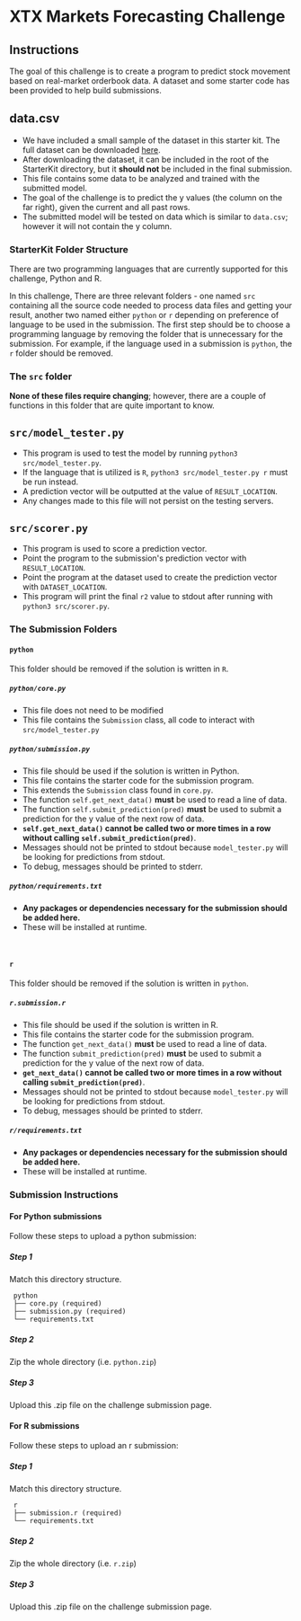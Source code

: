 # XTX Markets Forecasting Challenge

## Instructions

The goal of this challenge is to create a program to predict stock movement based on real-market orderbook data. A dataset and some starter code has been provided to help build submissions.

## data.csv
* We have included a small sample of the dataset in this starter kit. The full dataset can be downloaded [here](https://www.google.com/search?rlz=1C5CHFA_enUS835US836&ei=FcHiXPuEOsTO5gLG-ayYBw&q=insert+file+download+link+here&oq=insert+file+download+link+here&gs_l=psy-ab.3...4342.5057..5172...0.0..0.130.481.3j2......0....1..gws-wiz.......0i71j35i39.wmmOJos0Zbs).
* After downloading the dataset, it can be included in the root of the StarterKit directory, but it **should not** be included in the final submission.
* This file contains some data to be analyzed and trained with the submitted model. 
* The goal of the challenge is to predict the y values (the column on the far right), given the current and all past rows. 
* The submitted model will be tested on data which is similar to `data.csv`; however it will not contain the y column.

### StarterKit Folder Structure

There are two programming languages that are currently supported for this challenge, Python and R.

In this challenge, There are three relevant folders - one named `src` containing all the source code needed to process data 
files and getting your result, another two named either `python` or `r` depending on preference of language to be used in the 
submission. The first step should be to choose a programming language by removing the folder that is unnecessary for the 
submission. For example, if the language used in a submission is `python`, the `r` folder should be removed.

### The `src` folder

**None of these files require changing**; however, there are a couple of functions in this folder that are quite important to know.

## `src/model_tester.py`
* This program is used to test the model by running `python3 src/model_tester.py`.
* If the language that is utilized is `R`, `python3 src/model_tester.py r` must be run instead.
* A prediction vector will be outputted at the value of `RESULT_LOCATION`.
* Any changes made to this file will not persist on the testing servers.

## `src/scorer.py`
* This program is used to score a prediction vector.
* Point the program to the submission's prediction vector with `RESULT_LOCATION`.
* Point the program at the dataset used to create the prediction vector with `DATASET_LOCATION`.
* This program will print the final `r2` value to stdout after running with `python3 src/scorer.py`.

### The Submission Folders

#### `python`

This folder should be removed if the solution is written in `R`.

##### `python/core.py`
* This file does not need to be modified
* This file contains the `Submission` class, all code to interact with `src/model_tester.py`

##### `python/submission.py`
* This file should be used if the solution is written in Python.
* This file contains the starter code for the submission program.
* This extends the `Submission` class found in `core.py`.
* The function `self.get_next_data()` **must** be used to read a line of data.
* The function `self.submit_prediction(pred)` **must** be used to submit a prediction for the y value of the next row of data.
* **`self.get_next_data()` cannot be called two or more times in a row without calling `self.submit_prediction(pred)`**.
* Messages should not be printed to stdout because `model_tester.py` will be looking for predictions from stdout.
* To debug, messages should be printed to stderr.

##### `python/requirements.txt`
* **Any packages or dependencies necessary for the submission should be added here.**
* These will be installed at runtime.

&nbsp;

#### `r`

This folder should be removed if the solution is written in `python`.

##### `r.submission.r`
* This file should be used if the solution is written in R.
* This file contains the starter code for the submission program.
* The function `get_next_data()` **must** be used to read a line of data.
* The function `submit_prediction(pred)` **must** be used to submit a prediction for the y value of the next row of data.
* **`get_next_data()` cannot be called two or more times in a row without calling `submit_prediction(pred)`**.
* Messages should not be printed to stdout because `model_tester.py` will be looking for predictions from stdout.
* To debug, messages should be printed to stderr.

##### `r/requirements.txt`
* **Any packages or dependencies necessary for the submission should be added here.**
* These will be installed at runtime.

### Submission Instructions

#### For Python submissions

Follow these steps to upload a python submission:

##### Step 1
Match this directory structure.

     python
     ├── core.py (required)
     ├── submission.py (required)
     └── requirements.txt

##### Step 2
Zip the whole directory (i.e. `python.zip`)

##### Step 3
Upload this .zip file on the challenge submission page.

#### For R submissions

Follow these steps to upload an r submission:

##### Step 1
Match this directory structure.

     r
     ├── submission.r (required)
     └── requirements.txt

##### Step 2
Zip the whole directory (i.e. `r.zip`)

##### Step 3
Upload this .zip file on the challenge submission page.
